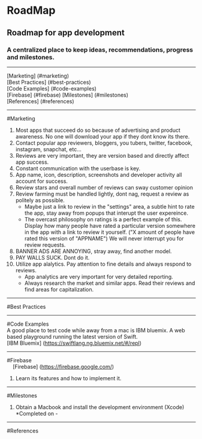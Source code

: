 # RoadMap
Roadmap for app development  
---  
### A centralized place to keep ideas, recommendations, progress and milestones.  
---  
[Marketing] (#marketing)  
[Best Practices] (#best-practices)  
[Code Examples] (#code-examples)  
[Firebase] (#firebase)
[Milestones] (#milestones)  
[References] (#references)

---  
#Marketing
1.  Most apps that succeed do so because of advertising and product awareness. No one will download your app if they dont know its there.
2.  Contact popular app reviewers, bloggers, you tubers, twitter, facebook, instagram, snapchat, etc...  
3.  Reviews are very important, they are version based and directly affect app success.  
4.  Constant communication with the userbase is key.  
5.  App name, icon, description, screenshots and developer activity all account for success.  
6.  Review stars and overall number of reviews can sway customer opinion  
7.  Review farming must be handled lightly, dont nag, request a review as politely as possible.  
      * Maybe just a link to review in the "settings" area, a subtle hint to rate the app, stay away from popups that interupt the user expereince. 
      * The overcast philosophy on ratings is a perfect example of this. Display how many people have rated a particular version somewhere in the app with a link to review it yourself. ("X amount of people have rated this version of "APPNAME") We will never interrupt you for review requests.  
8.  BANNER ADS ARE ANNOYING, stray away, find another model.  
9.  PAY WALLS SUCK. Dont do it.  
10. Utilize app alalytics. Pay attention to fine details and always respond to reviews.  
     * App analytics are very important for very detailed reporting.  
     * Always research the market and similar apps. Read their reviews and find areas for capitalization.

  
---  
#Best Practices  

---  
#Code Examples  
A good place to test code while away from a mac is IBM bluemix. A web based playground running the latest version of Swift.  
      [IBM Bluemix] (https://swiftlang.ng.bluemix.net/#/repl)  

---  
#Firebase  
     [Firebase] (https://firebase.google.com/)  
1. Learn its features and how to implement it.  

---
#Milestones  
1. Obtain a Macbook and install the development environment (Xcode)  
      *Completed on -   
      
---  
#References
